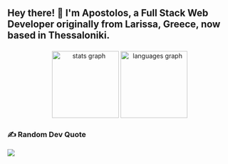 <h2 align="left">Hey there! 👋 I'm Apostolos, a Full Stack Web Developer originally from Larissa, Greece, now based in Thessaloniki.</h2>

###

<div align="center">
  <img src="https://github-readme-stats.vercel.app/api?username=ApoGouv&hide_title=false&hide_rank=true&show_icons=true&include_all_commits=true&count_private=false&disable_animations=false&theme=react&locale=en&hide_border=false&custom_title=My%20GH%20Stats" height="150" alt="stats graph"  />
  <img src="https://github-readme-stats.vercel.app/api/top-langs?username=ApoGouv&locale=en&hide_title=false&layout=compact&card_width=320&langs_count=6&theme=react&hide_border=false" height="150" alt="languages graph"  />
</div>

### ✍️ Random Dev Quote
![](https://quotes-github-readme.vercel.app/api?type=horizontal&theme=radical)
